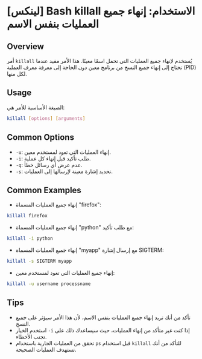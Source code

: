 # [لينكس] Bash killall الاستخدام: إنهاء جميع العمليات بنفس الاسم

## Overview
أمر `killall` يُستخدم لإنهاء جميع العمليات التي تحمل اسمًا معينًا. هذا الأمر مفيد عندما تحتاج إلى إنهاء جميع النسخ من برنامج معين دون الحاجة إلى معرفة معرف العملية (PID) لكل منها.

## Usage
الصيغة الأساسية للأمر هي:
```bash
killall [options] [arguments]
```

## Common Options
- `-u`: إنهاء العمليات التي تعود لمستخدم معين.
- `-i`: طلب تأكيد قبل إنهاء كل عملية.
- `-q`: عدم عرض أي رسائل خطأ.
- `-s`: تحديد إشارة معينة لإرسالها إلى العمليات.

## Common Examples
- إنهاء جميع العمليات المسماة "firefox":
```bash
killall firefox
```

- إنهاء جميع العمليات المسماة "python" مع طلب تأكيد:
```bash
killall -i python
```

- إنهاء جميع العمليات المسماة "myapp" مع إرسال إشارة SIGTERM:
```bash
killall -s SIGTERM myapp
```

- إنهاء جميع العمليات التي تعود لمستخدم معين:
```bash
killall -u username processname
```

## Tips
- تأكد من أنك تريد إنهاء جميع العمليات بنفس الاسم، لأن هذا الأمر سيؤثر على جميع النسخ.
- استخدم الخيار `-i` إذا كنت غير متأكد من إنهاء العمليات، حيث سيساعدك ذلك على تجنب الأخطاء.
- تحقق من العمليات الجارية باستخدام `ps` قبل استخدام `killall` للتأكد من أنك تستهدف العمليات الصحيحة.